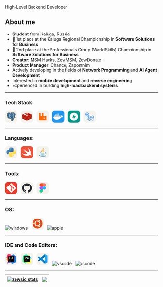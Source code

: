 High-Level Backend Developer

## About me

- **Student** from Kaluga, Russia
- 🥇 1st place at the Kaluga Regional Championship in **Software Solutions for Business**
- 🥈 2nd place at the Professionals Group (WorldSkills) Championship in **Software Solutions for Business**
- **Creator:** MSM Hacks, ZewMSM, ZewDonate
- **Product Manager:** Chance, Zapomnim
- Actively developing in the fields of **Network Programming** and **AI Agent Development**
- Interested in **mobile development** and **reverse engineering**
- Experienced in building **high-load backend systems**

---

### Tech Stack:

<div>
  <img src="https://github.com/tandpfun/skill-icons/blob/main/icons/PostgreSQL-Light.svg" title="postgresql" alt="postgresql" width="40" height="40"/> &nbsp
  <img src="https://github.com/tandpfun/skill-icons/blob/main/icons/Redis-Light.svg" title="redis" alt="redis" width="40" height="40"/> &nbsp
  <img src="https://github.com/tandpfun/skill-icons/blob/main/icons/RabbitMQ-Light.svg" title="RabbitMQ" alt="RabbitMQ" width="40" height="40"/> &nbsp
  <img src="https://github.com/tandpfun/skill-icons/blob/main/icons/Docker.svg" title="docker" alt="docker" width="40" height="40"/> &nbsp
  <img src="https://github.com/tandpfun/skill-icons/blob/main/icons/FastAPI.svg" title="fastapi" alt="fastapi" width="40" height="40"/> &nbsp
  <img src="https://github.com/tandpfun/skill-icons/blob/main/icons/GithubActions-Light.svg" title="GithubActions" alt="GithubActions" width="40" height="40"/> &nbsp
</div>

---

### Languages:

<div>
  <img src="https://github.com/tandpfun/skill-icons/blob/main/icons/Python-Light.svg" title="py" alt="py" width="40" height="40"/> &nbsp
  <img src="https://github.com/tandpfun/skill-icons/blob/main/icons/Swift.svg" title="swift" alt="swift" width="40" height="40"/> &nbsp
  <img src="https://github.com/tandpfun/skill-icons/blob/main/icons/Java-Light.svg" title="java" alt="java" width="40" height="40"/> &nbsp
</div>

---

### Tools:

<div>
  <img src="https://github.com/tandpfun/skill-icons/blob/main/icons/Git.svg" title="git" alt="git" width="40" height="40"/> &nbsp
  <img src="https://github.com/tandpfun/skill-icons/blob/main/icons/Github-Light.svg" title="github" alt="git" width="40" height="40"/> &nbsp
  <img src="https://github.com/tandpfun/skill-icons/blob/main/icons/Figma-Light.svg" title="figma" alt="figma" width="40" height="40"/> &nbsp
</div>

---

### OS:

<div>
  <img src="https://github.com/tandpfun/skill-icons/blob/main/icons/Windows-Light.svg" title="windows" alt="windows" width="40" height="40"/> &nbsp
  <img src="https://github.com/tandpfun/skill-icons/blob/main/icons/Ubuntu-Light.svg" title="Ubuntu" alt="Ubuntu" width="40" height="40"/> &nbsp
  <img src="https://github.com/tandpfun/skill-icons/blob/main/icons/Apple-Light.svg" title="apple" alt="apple" width="40" height="40"/> &nbsp
</div>

---

### IDE and Code Editors:

<div>
  <img src="https://github.com/tandpfun/skill-icons/blob/main/icons/Idea-Light.svg" title="idea" alt="idea" width="40" height="40"/> &nbsp
  <img src="https://github.com/tandpfun/skill-icons/blob/main/icons/PyCharm-Light.svg" title="pycharm" alt="pycharm" width="40" height="40"/> &nbsp
  <img src="https://github.com/tandpfun/skill-icons/blob/main/icons/VSCode-Light.svg" title="vscode" alt="vscode" width="40" height="40"/> &nbsp
  <img src="https://github.com/tandpfun/skill-icons/blob/main/icons/WebStorm-Light.svg" title="vscode" alt="vscode" width="40" height="40"/> &nbsp
  <img src="https://encrypted-tbn0.gstatic.com/images?q=tbn:ANd9GcT0yRUh1zBJ2hnMjNc9FG-oxu-fgzfZanUo4w&s" title="vscode" alt="vscode" width="40" height="40"/> &nbsp
</div>

---


| <a href="https://github.com/zewsic"><img align="center" src="https://github-readme-stats.vercel.app/api?username=Zewsic&show_icons=true&theme=buefy&hide_border=true" alt="zewsic stats" /></a> | <a href="https://github.com/zewsic"><img align="center" src="https://github-readme-stats.vercel.app/api/top-langs?username=zewsic&layout=compact&theme=buefy&hide_border=true" /></a> |
| ------------- | ------------- |
